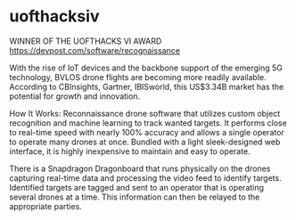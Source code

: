 # uofthacksiv

WINNER OF THE UOFTHACKS VI AWARD
https://devpost.com/software/recognaissance

With the rise of IoT devices and the backbone support of the emerging 5G technology, BVLOS drone flights are becoming more readily available. According to CBInsights, Gartner, IBISworld, this US$3.34B market has the potential for growth and innovation.

How It Works:
Reconnaissance drone software that utilizes custom object recognition and machine learning to track wanted targets. It performs close to real-time speed with nearly 100% accuracy and allows a single operator to operate many drones at once. Bundled with a light sleek-designed web interface, it is highly inexpensive to maintain and easy to operate.

There is a Snapdragon Dragonboard that runs physically on the drones capturing real-time data and processing the video feed to identify targets. Identified targets are tagged and sent to an operator that is operating several drones at a time. This information can then be relayed to the appropriate parties.
